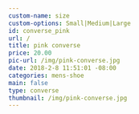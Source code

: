 ```yaml
---
custom-name: size
custom-options: Small|Medium|Large
id: converse_pink
url: /
title: pink converse
price: 20.00
pic-url: /img/pink-converse.jpg
date: 2018-2-8 11:51:01 -08:00
categories: mens-shoe
main: false
type: converse
thumbnail: /img/pink-converse.jpg
---
```

